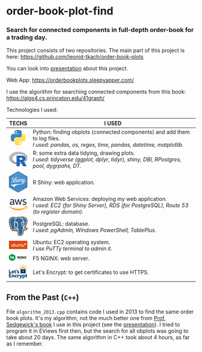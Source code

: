 # order-book-plot-find

### Search for connected components in full-depth order-book for a trading day.



This project consists of two repositories. The main part of this project is here: https://github.com/leonid-tkach/order-book-plots


You can look into [presentation](https://docs.google.com/presentation/d/1i27WkaikonMWRYUc3aiEB2DqW2aQznqykuqXclO93ko/edit#slide=id.g1a7e7bd42c3_1_92) about this project.


Web App: https://orderbookplots.sleepyapper.com/


I use the algorithm for searching connected components from this book: https://algs4.cs.princeton.edu/41graph/


Technologies I used:

TECHS|I USED
---|---
|<img src="./pres/0python.png" width="50">|Python: finding obplots (connected components) and add them to log files.<br>*I used: pandas, os, regex, time, pandas, datetime, matplotlib.*
|<img src="./pres/0R.png" width="50">|R: some extra data tidying, drawing plots.<br>*I used: tidyverse (ggplot, dplyr, tidyr), shiny, DBI, RPostgres, pool, dygrpahs, DT.*
|<img src="./pres/0RShiny.png" width="50">|R Shiny: web application.
|<img src="./pres/0AWS.png" width="50">|Amazon Web Services: deploying my web application.<br>*I used: EC2 (for Shiny Server), RDS (for PostgreSQL), Route 53 (to register domain).*
|<img src="./pres/0Postgresql.png" width="50">|PostgreSQL: database.<br>*I used: pgAdmin, Windows PowerShell, TablePlus.*
|<img src="./pres/0ubuntu.png" width="50">|Ubuntu: EC2 operating system.<br>*I use PuTTy terminal to admin it.*
|<img src="./pres/0NGINX.png" width="50">|F5 NGINX: web server.
|<img src="./pres/0let-s-encrypt.png" width="50">|Let's Encrypt: to get certificates to use HTTPS.

## From the Past (`C++`)

File `algorithm_2013.cpp` contains code I used in 2013 to find the same order book plots. It's my algorithm, not the much better one from [Prof. Sedgewick's book](https://algs4.cs.princeton.edu/41graph/) I use in this project (see the [presentation](https://docs.google.com/presentation/d/1i27WkaikonMWRYUc3aiEB2DqW2aQznqykuqXclO93ko/edit#slide=id.g1a7e7bd42c3_1_92)).  I tried to program it in EViews first then, but the search for all obplots was going to take about 20 days. The same algorithm in C++ took about 4 hours, as far as I remember. 